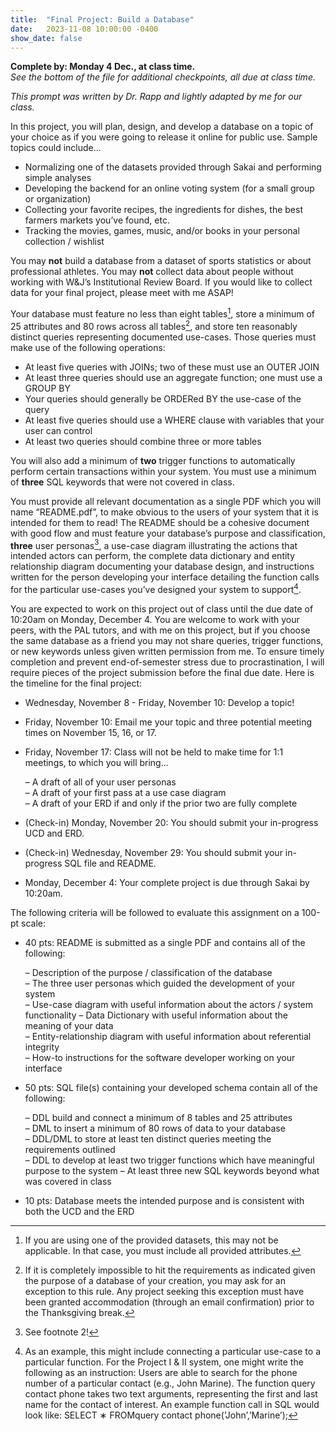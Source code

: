 ```yaml
---
title:  "Final Project: Build a Database"
date:   2023-11-08 10:00:00 -0400
show_date: false
---
```

**Complete by: Monday 4 Dec., at class time.**  
*See the bottom of the file for additional checkpoints, all due at class time.*

*This prompt was written by Dr. Rapp and lightly adapted by me for our class.*

In this project, you will plan, design, and develop a database on a topic of your choice as if you were going to release it online for public use. Sample topics could include...

- Normalizing one of the datasets provided through Sakai and performing simple analyses
- Developing the backend for an online voting system (for a small group or organization)
- Collecting your favorite recipes, the ingredients for dishes, the best farmers markets you’ve found, etc.
- Tracking the movies, games, music, and/or books in your personal collection / wishlist

You may **not** build a database from a dataset of sports statistics or about professional athletes. You may **not** collect data about people without working with W&J’s Institutional Review Board. If you would like to collect data for your final project, please meet with me ASAP!

Your database must feature no less than eight tables[^1], store a minimum of 25 attributes and 80 rows across all tables[^2], and store ten reasonably distinct queries representing documented use-cases. Those queries must make use of the following operations:

- At least five queries with JOINs; two of these must use an OUTER JOIN
- At least three queries should use an aggregate function; one must use a GROUP BY
- Your queries should generally be ORDERed BY the use-case of the query
- At least five queries should use a WHERE clause with variables that your user can control
- At least two queries should combine three or more tables

You will also add a minimum of **two** trigger functions to automatically perform certain transactions within your system. You must use a minimum of **three** SQL keywords that were not covered in class.

You must provide all relevant documentation as a single PDF which you will name “README.pdf”, to make obvious to the users of your system that it is intended for them to read! The README should be a cohesive document with good flow and must feature your database’s purpose and classification, **three** user personas[^3], a use-case diagram illustrating the actions that intended actors can perform, the complete data dictionary and entity relationship diagram documenting your database design, and instructions written for the person developing your interface detailing the function calls for the particular use-cases you’ve designed your system to support[^4].

You are expected to work on this project out of class until the due date of 10:20am on Monday, December 4. You are welcome to work with your peers, with the PAL tutors, and with me on this project, but if you choose the same database as a friend you may not share queries, trigger functions, or new keywords unless given written permission from me. To ensure timely completion and prevent end-of-semester stress due to procrastination, I will require pieces of the project submission before the final due date. Here is the timeline for the final project:

- Wednesday, November 8 - Friday, November 10: Develop a topic!
- Friday, November 10: Email me your topic and three potential meeting times on November 15, 16, or 17.
- Friday, November 17: Class will not be held to make time for 1:1 meetings, to which you will bring...

    – A draft of all of your user personas  
    – A draft of your first pass at a use case diagram  
    – A draft of your ERD if and only if the prior two are fully complete  

- (Check-in) Monday, November 20: You should submit your in-progress UCD and ERD.
- (Check-in) Wednesday, November 29: You should submit your in-progress SQL file and README.
- Monday, December 4: Your complete project is due through Sakai by 10:20am.

The following criteria will be followed to evaluate this assignment on a 100-pt scale:

- 40 pts: README is submitted as a single PDF and contains all of the following:

    – Description of the purpose / classification of the database  
    – The three user personas which guided the development of your system  
    – Use-case diagram with useful information about the actors / system functionality – Data Dictionary with useful information about the meaning of your data  
    – Entity-relationship diagram with useful information about referential integrity  
    – How-to instructions for the software developer working on your interface  

- 50 pts: SQL file(s) containing your developed schema contain all of the following:

    – DDL build and connect a minimum of 8 tables and 25 attributes  
    – DML to insert a minimum of 80 rows of data to your database  
    – DDL/DML to store at least ten distinct queries meeting the requirements outlined  
    – DDL to develop at least two trigger functions which have meaningful purpose to the system – At least three new SQL keywords beyond what was covered in class  

- 10 pts: Database meets the intended purpose and is consistent with both the UCD and the ERD

[^1]: If you are using one of the provided datasets, this may not be applicable. In that case, you must include all provided attributes.

[^2]:If it is completely impossible to hit the requirements as indicated given the purpose of a database of your creation, you may ask for an exception to this rule. Any project seeking this exception must have been granted accommodation (through an email confirmation) prior to the Thanksgiving break.
[^3]: See footnote 2!
[^4]: As an example, this might include connecting a particular use-case to a particular function. For the Project I & II system, one might write the following as an instruction:
  Users are able to search for the phone number of a particular contact (e.g., John Marine). The function query contact phone takes two text arguments, representing the first and last name for the contact of interest. An example function call in SQL would look like:
  SELECT ∗ FROMquery contact phone(’John’,’Marine’);
